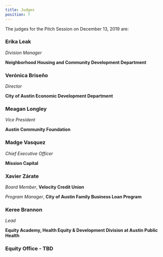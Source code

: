 ```yaml
---
title: Judges 
position: 7
---
```


The judges for the Pitch Session on December 13, 2019 are: 

### Erika Leak
*Division Manager*

**Neighborhood Housing and Community Development Department** 


### Verónica Briseño 
*Director*

**City of Austin Economic Development Department** 


### Meagan Longley

*Vice President* 

**Austin Community Foundation**


### Madge Vasquez  
*Chief Executive Officer*

**Mission Capital**  


### Xavier Zárate
*Board Member*, **Velocity Credit Union**

*Program Manager*, **City of Austin Family Business Loan Program** 


### Keree Brannon
*Lead*

**Equity Academy, Health Equity & Development Division at Austin Public Health** 



### Equity Office - TBD  

